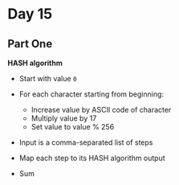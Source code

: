 # Day 15

## Part One

**HASH algorithm**

- Start with value `0`
- For each character starting from beginning:
  - Increase value by ASCII code of character
  - Multiply value by 17
  - Set value to value % 256

- Input is a comma-separated list of steps
- Map each step to its HASH algorithm output
- Sum
